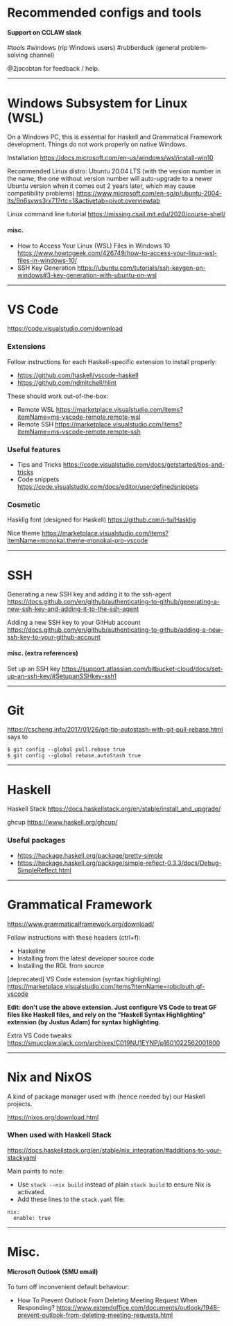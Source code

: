 # Recommended configs and tools

#### Support on CCLAW slack

\#tools #windows (rip Windows users) #rubberduck (general problem-solving channel)

@2jacobtan for feedback / help.

---

# Windows Subsystem for Linux (WSL)

On a Windows PC, this is essential for Haskell and Grammatical Framework development. Things do not work properly on native Windows.

Installation https://docs.microsoft.com/en-us/windows/wsl/install-win10

Recommended Linux distro: Ubuntu 20.04 LTS (with the version number in the name; the one without version number will auto-upgrade to a newer Ubuntu version when it comes out 2 years later, which may cause compatibility problems)
https://www.microsoft.com/en-sg/p/ubuntu-2004-lts/9n6svws3rx71?rtc=1&activetab=pivot:overviewtab

Linux command line tutorial https://missing.csail.mit.edu/2020/course-shell/

#### misc.
- How to Access Your Linux (WSL) Files in Windows 10 https://www.howtogeek.com/426749/how-to-access-your-linux-wsl-files-in-windows-10/
- SSH Key Generation https://ubuntu.com/tutorials/ssh-keygen-on-windows#3-key-generation-with-ubuntu-on-wsl

---

# VS Code

https://code.visualstudio.com/download

### Extensions

Follow instructions for each Haskell-specific extension to install properly:
- https://github.com/haskell/vscode-haskell
- https://github.com/ndmitchell/hlint

These should work out-of-the-box:
- Remote WSL https://marketplace.visualstudio.com/items?itemName=ms-vscode-remote.remote-wsl
- Remote SSH https://marketplace.visualstudio.com/items?itemName=ms-vscode-remote.remote-ssh
  
### Useful features

- Tips and Tricks https://code.visualstudio.com/docs/getstarted/tips-and-tricks
- Code snippets https://code.visualstudio.com/docs/editor/userdefinedsnippets

### Cosmetic
Hasklig font (designed for Haskell) https://github.com/i-tu/Hasklig

Nice theme https://marketplace.visualstudio.com/items?itemName=monokai.theme-monokai-pro-vscode

---

# SSH

Generating a new SSH key and adding it to the ssh-agent https://docs.github.com/en/github/authenticating-to-github/generating-a-new-ssh-key-and-adding-it-to-the-ssh-agent

Adding a new SSH key to your GitHub account https://docs.github.com/en/github/authenticating-to-github/adding-a-new-ssh-key-to-your-github-account

#### misc. (extra references)
Set up an SSH key https://support.atlassian.com/bitbucket-cloud/docs/set-up-an-ssh-key/#SetupanSSHkey-ssh1

---

# Git

https://cscheng.info/2017/01/26/git-tip-autostash-with-git-pull-rebase.html says to

```
$ git config --global pull.rebase true
$ git config --global rebase.autoStash true
```

---

# Haskell

Haskell Stack https://docs.haskellstack.org/en/stable/install_and_upgrade/

ghcup https://www.haskell.org/ghcup/

### Useful packages
- https://hackage.haskell.org/package/pretty-simple
- https://hackage.haskell.org/package/simple-reflect-0.3.3/docs/Debug-SimpleReflect.html

---

# Grammatical Framework

https://www.grammaticalframework.org/download/

Follow instructions with these headers (ctrl+f):
- Haskeline
- Installing from the latest developer source code
- Installing the RGL from source

[deprecated] VS Code extension (syntax highlighting) https://marketplace.visualstudio.com/items?itemName=robclouth.gf-vscode

**Edit: don't use the above extension. Just configure VS Code to treat GF files like Haskell files, and rely on the "Haskell Syntax Highlighting" extension (by Justus Adam) for syntax highlighting.**

Extra VS Code tweaks: https://smucclaw.slack.com/archives/C019NU1EYNP/p1601022562001800

---

# Nix and NixOS

A kind of package manager used with (hence needed by) our Haskell projects.

https://nixos.org/download.html

### When used with Haskell Stack

https://docs.haskellstack.org/en/stable/nix_integration/#additions-to-your-stackyaml

Main points to note:

- Use `stack --nix build` instead of plain `stack build` to ensure Nix is activated.
- Add these lines to the `stack.yaml` file:
```
nix:
  enable: true
```

---

# Misc.

#### Microsoft Outlook (SMU email)

To turn off inconvenient default behaviour:

- How To Prevent Outlook From Deleting Meeting Request When Responding? https://www.extendoffice.com/documents/outlook/1948-prevent-outlook-from-deleting-meeting-requests.html
